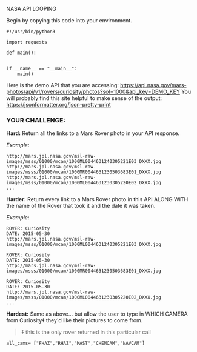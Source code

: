 NASA API LOOPING

Begin by copying this code into your environment.

    #!/usr/bin/python3

    import requests
    
    def main():
 

    if __name__ == "__main__":
        main()

Here is the demo API that you are accessing: https://api.nasa.gov/mars-photos/api/v1/rovers/curiosity/photos?sol=1000&api_key=DEMO_KEY
You will probably find this site helpful to make sense of the output: https://jsonformatter.org/json-pretty-print

### YOUR CHALLENGE:

**Hard:** Return all the links to a Mars Rover photo in your API response.

*Example*:

    http://mars.jpl.nasa.gov/msl-raw-images/msss/01000/mcam/1000ML0044631240305221E03_DXXX.jpg
    http://mars.jpl.nasa.gov/msl-raw-images/msss/01000/mcam/1000MR0044631230503683E01_DXXX.jpg
    http://mars.jpl.nasa.gov/msl-raw-images/msss/01000/mcam/1000ML0044631230305220E02_DXXX.jpg
    ...

**Harder:** Return every link to a Mars Rover photo in this API ALONG WITH the name of the Rover that took it and the date it was taken.

*Example*:

    ROVER: Curiosity
    DATE: 2015-05-30
    http://mars.jpl.nasa.gov/msl-raw-images/msss/01000/mcam/1000ML0044631240305221E03_DXXX.jpg
    
    ROVER: Curiosity
    DATE: 2015-05-30 
    http://mars.jpl.nasa.gov/msl-raw-images/msss/01000/mcam/1000MR0044631230503683E01_DXXX.jpg
    
    ROVER: Curiosity
    DATE: 2015-05-30 
    http://mars.jpl.nasa.gov/msl-raw-images/msss/01000/mcam/1000ML0044631230305220E02_DXXX.jpg
    ...

**Hardest:** Same as above... but allow the user to type in WHICH CAMERA from Curiosity‡ they'd like their pictures to come from.
> ‡ this is the only rover returned in this particular call

    all_cams= ["FHAZ","RHAZ","MAST","CHEMCAM","NAVCAM"]
